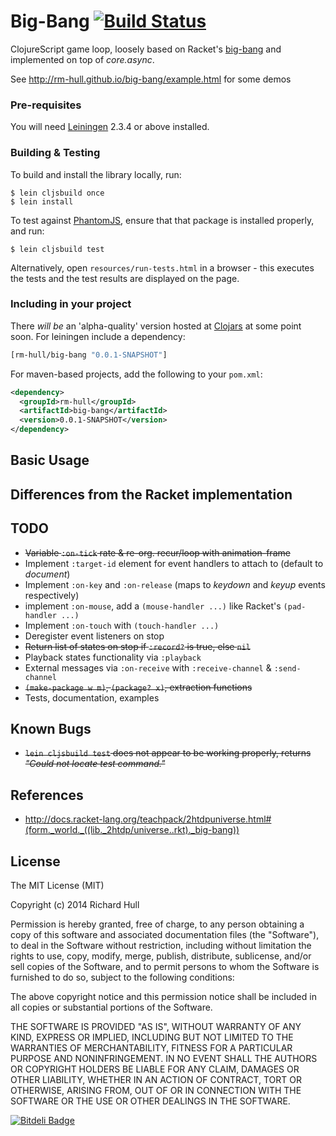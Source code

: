 # Big-Bang [![Build Status](https://secure.travis-ci.org/rm-hull/big-bang.png)](http://travis-ci.org/rm-hull/big-bang)

ClojureScript game loop, loosely based on Racket's [big-bang][1] and implemented on top of _core.async_.

[1]: http://docs.racket-lang.org/teachpack/2htdpuniverse.html#(form._world._((lib._2htdp/universe..rkt)._big-bang))

See http://rm-hull.github.io/big-bang/example.html for some demos

### Pre-requisites

You will need [Leiningen](https://github.com/technomancy/leiningen) 2.3.4 or
above installed.

### Building & Testing

To build and install the library locally, run:

    $ lein cljsbuild once
    $ lein install

To test against [PhantomJS](http://phantomjs.org/), ensure that that
package is installed properly, and run:

    $ lein cljsbuild test

Alternatively, open ```resources/run-tests.html``` in a browser - this
executes the tests and the test results are displayed on the page.

### Including in your project

There _will be_ an 'alpha-quality' version hosted at [Clojars](https://clojars.org/rm-hull/big-bang) at some point soon.
For leiningen include a dependency:

```clojure
[rm-hull/big-bang "0.0.1-SNAPSHOT"]
```

For maven-based projects, add the following to your `pom.xml`:

```xml
<dependency>
  <groupId>rm-hull</groupId>
  <artifactId>big-bang</artifactId>
  <version>0.0.1-SNAPSHOT</version>
</dependency>
```
## Basic Usage

## Differences from the Racket implementation

## TODO

* ~~Variable ```:on-tick``` rate & re-org. recur/loop with animation-frame~~
* Implement ```:target-id``` element for event handlers to attach to (default to _document_)
* Implement ```:on-key``` and ```:on-release``` (maps to _keydown_ and _keyup_ events respectively)
* implement ```:on-mouse```, add a ```(mouse-handler ...)``` like Racket's ```(pad-handler ...)```
* Implement ```:on-touch``` with ```(touch-handler ...)```
* Deregister event listeners on stop
* ~~Return list of states on stop if ```:record?``` is true, else ```nil```~~
* Playback states functionality via ```:playback```
* External messages via ```:on-receive``` with ```:receive-channel``` & ```:send-channel```
* ~~```(make-package w m)```, ```(package? x)```, extraction functions~~
* Tests, documentation, examples

## Known Bugs

* ~~```lein cljsbuild test``` does not appear to be working properly, returns _"Could not locate test command."_~~

## References

* http://docs.racket-lang.org/teachpack/2htdpuniverse.html#(form._world._((lib._2htdp/universe..rkt)._big-bang))

## License

The MIT License (MIT)

Copyright (c) 2014 Richard Hull

Permission is hereby granted, free of charge, to any person obtaining a copy of
this software and associated documentation files (the "Software"), to deal in
the Software without restriction, including without limitation the rights to
use, copy, modify, merge, publish, distribute, sublicense, and/or sell copies of
the Software, and to permit persons to whom the Software is furnished to do so,
subject to the following conditions:

The above copyright notice and this permission notice shall be included in all
copies or substantial portions of the Software.

THE SOFTWARE IS PROVIDED "AS IS", WITHOUT WARRANTY OF ANY KIND, EXPRESS OR
IMPLIED, INCLUDING BUT NOT LIMITED TO THE WARRANTIES OF MERCHANTABILITY, FITNESS
FOR A PARTICULAR PURPOSE AND NONINFRINGEMENT. IN NO EVENT SHALL THE AUTHORS OR
COPYRIGHT HOLDERS BE LIABLE FOR ANY CLAIM, DAMAGES OR OTHER LIABILITY, WHETHER
IN AN ACTION OF CONTRACT, TORT OR OTHERWISE, ARISING FROM, OUT OF OR IN
CONNECTION WITH THE SOFTWARE OR THE USE OR OTHER DEALINGS IN THE SOFTWARE.


[![Bitdeli Badge](https://d2weczhvl823v0.cloudfront.net/rm-hull/big-bang/trend.png)](https://bitdeli.com/free "Bitdeli Badge")
